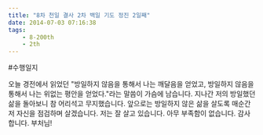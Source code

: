 ```yaml
---
title: "8차 천일 결사 2차 백일 기도 정진 2일째"
date: 2014-07-03 07:16:38
tags:
    - 8-200th
    - 2th
---
```


#수행일지

오늘 경전에서 읽었던 "방일하지 않음을 통해서 나는 깨달음을 얻었고, 방일하지 않음을 통해서 나는 위없는 평안을 얻었다."라는 말씀이 가슴에 남습니다. 지나간 저의 방일했던 삶을 돌아보니 참 어리석고 무지했습니다. 앞으로는 방일하지 않은 삶을 살도록 매순간 저 자신을 점검하며 살겠습니다. 저는 잘 살고 있습니다. 아무 부족함이 없습니다. 감사합니다. 부처님!
